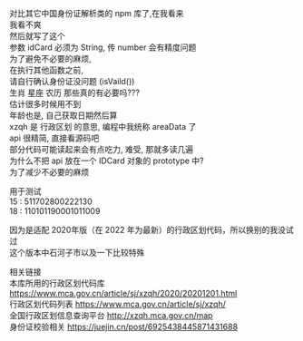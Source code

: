 对比其它中国身份证解析类的 npm 库了,在我看来  
我看不爽  
然后就写了这个  
参数 idCard 必须为 String, 传 number 会有精度问题  
为了避免不必要的麻烦,  
在执行其他函数之前,  
请自行确认身份证没问题 (isVaild())  
生肖 星座 农历 那些真的有必要吗???  
估计很多时候用不到  
年龄也是, 自己获取日期然后算  
xzqh 是 行政区划 的意思, 编程中我统称 areaData 了  
api 很精简, 直接看源码吧  
部分代码可能读起来会有点吃力, 难受, 那就多读几遍  
为什么不把 api 放在一个 IDCard 对象的 prototype 中?  
为了减少不必要的麻烦  
  
用于测试  
15 : 511702800222130  
18 : 110101190001011009  
 
因为是适配 2020年版（在 2022 年为最新）的行政区划代码，所以换别的我没试过  
这个版本中石河子市以及一下比较特殊  
 
相关链接  
本库所用的行政区划代码库 https://www.mca.gov.cn/article/sj/xzqh/2020/20201201.html  
行政区划代码列表 https://www.mca.gov.cn/article/sj/xzqh/  
全国行政区划信息查询平台 http://xzqh.mca.gov.cn/map  
身份证校验相关 https://juejin.cn/post/6925438445871431688  
